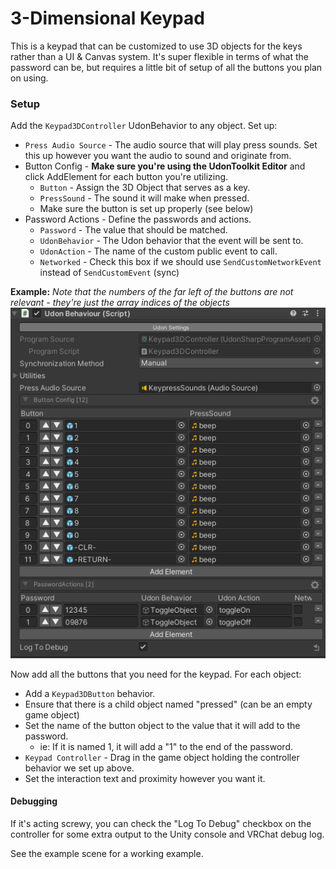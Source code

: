 # 3-Dimensional Keypad

This is a keypad that can be customized to use 3D objects for the keys rather than a UI & Canvas system.  It's super flexible in terms of what the password can be, but requires a little bit of setup of all the buttons you plan on using.

### Setup

Add the `Keypad3DController` UdonBehavior to any object. Set up:

* `Press Audio Source` - The audio source that will play press sounds. Set this up however you want the audio to sound and originate from.
* Button Config - **Make sure you're using the UdonToolkit Editor** and click AddElement for each button you're utilizing.
  * `Button` - Assign the 3D Object that serves as a key.
  * `PressSound` - The sound it will make when pressed.
  * Make sure the button is set up properly (see below)
* Password Actions - Define the passwords and actions.
  * `Password` - The value that should be matched.
  * `UdonBehavior` - The Udon behavior that the event will be sent to.
  * `UdonAction` - The name of the custom public event to call.
  * `Networked` - Check this box if we should use `SendCustomNetworkEvent` instead of `SendCustomEvent` (sync)

**Example:** *Note that the numbers of the far left of the buttons are not relevant - they're just the array indices of the objects*
![](_demoStuff/KeyPad3DDemo.png)

Now add all the buttons that you need for the keypad.  For each object:

* Add a `Keypad3DButton` behavior.
* Ensure that there is a child object named "pressed" (can be an empty game object)
* Set the name of the button object to the value that it will add to the password.
  * ie: If it is named 1, it will add a "1" to the end of the password.
* `Keypad Controller` - Drag in the game object holding the controller behavior we set up above.
* Set the interaction text and proximity however you want it.

#### Debugging
If it's acting screwy, you can check the "Log To Debug" checkbox on the controller for some extra output to the Unity console and VRChat debug log.

See the example scene for a working example.

